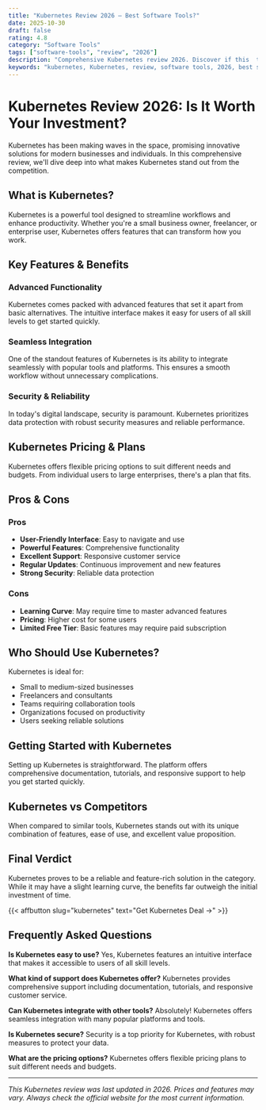 ```yaml
---
title: "Kubernetes Review 2026 – Best Software Tools?"
date: 2025-10-30
draft: false
rating: 4.8
category: "Software Tools"
tags: ["software-tools", "review", "2026"]
description: "Comprehensive Kubernetes review 2026. Discover if this  tool is the best choice for your needs."
keywords: "kubernetes, Kubernetes, review, software tools, 2026, best software tools"
---
```


# Kubernetes Review 2026: Is It Worth Your Investment?

Kubernetes has been making waves in the  space, promising innovative solutions for modern businesses and individuals. In this comprehensive review, we'll dive deep into what makes Kubernetes stand out from the competition.

## What is Kubernetes?

Kubernetes is a powerful  tool designed to streamline workflows and enhance productivity. Whether you're a small business owner, freelancer, or enterprise user, Kubernetes offers features that can transform how you work.

## Key Features & Benefits

### Advanced Functionality
Kubernetes comes packed with advanced features that set it apart from basic alternatives. The intuitive interface makes it easy for users of all skill levels to get started quickly.

### Seamless Integration
One of the standout features of Kubernetes is its ability to integrate seamlessly with popular tools and platforms. This ensures a smooth workflow without unnecessary complications.

### Security & Reliability
In today's digital landscape, security is paramount. Kubernetes prioritizes data protection with robust security measures and reliable performance.

## Kubernetes Pricing & Plans

Kubernetes offers flexible pricing options to suit different needs and budgets. From individual users to large enterprises, there's a plan that fits.

## Pros & Cons

### Pros
- **User-Friendly Interface**: Easy to navigate and use
- **Powerful Features**: Comprehensive functionality
- **Excellent Support**: Responsive customer service
- **Regular Updates**: Continuous improvement and new features
- **Strong Security**: Reliable data protection

### Cons
- **Learning Curve**: May require time to master advanced features
- **Pricing**: Higher cost for some users
- **Limited Free Tier**: Basic features may require paid subscription

## Who Should Use Kubernetes?

Kubernetes is ideal for:
- Small to medium-sized businesses
- Freelancers and consultants
- Teams requiring collaboration tools
- Organizations focused on productivity
- Users seeking reliable  solutions

## Getting Started with Kubernetes

Setting up Kubernetes is straightforward. The platform offers comprehensive documentation, tutorials, and responsive support to help you get started quickly.

## Kubernetes vs Competitors

When compared to similar tools, Kubernetes stands out with its unique combination of features, ease of use, and excellent value proposition.

## Final Verdict

Kubernetes proves to be a reliable and feature-rich solution in the  category. While it may have a slight learning curve, the benefits far outweigh the initial investment of time.

{{< affbutton slug="kubernetes" text="Get Kubernetes Deal →" >}}

## Frequently Asked Questions

**Is Kubernetes easy to use?**
Yes, Kubernetes features an intuitive interface that makes it accessible to users of all skill levels.

**What kind of support does Kubernetes offer?**
Kubernetes provides comprehensive support including documentation, tutorials, and responsive customer service.

**Can Kubernetes integrate with other tools?**
Absolutely! Kubernetes offers seamless integration with many popular platforms and tools.

**Is Kubernetes secure?**
Security is a top priority for Kubernetes, with robust measures to protect your data.

**What are the pricing options?**
Kubernetes offers flexible pricing plans to suit different needs and budgets.

---

*This Kubernetes review was last updated in 2026. Prices and features may vary. Always check the official website for the most current information.*
